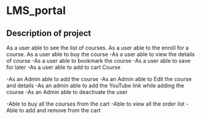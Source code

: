# LMS_portal
## Description of project
As a user able to see the list of courses.
As a user able to the enroll for a course.
As a user able to buy the course
-As a user able to view the details of course
-As a user able to bookmark the course
-As a user able to save for later
-As a user able to add to cart Course

-As an Admin able to add the course
-As an Admin able to Edit the course and details
-As an admin able to add the YouTube link while adding the course
-As an Admin able to deactivate the user

-Able to buy all the courses from the cart
-Able to view all the order list
-Able to add and remove from the cart
